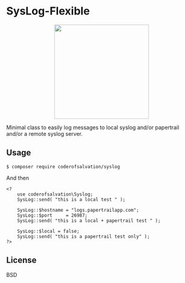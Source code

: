 SysLog-Flexible 
===============

<p align="center">
  <img alt="" width="250" src="http://www.gifbin.com/bin/082014/1408987888_printer_catches_paper.gif"/>
</p>
Minimal class to easily log messages to local syslog and/or papertrail and/or a remote syslog server.

## Usage 

    $ composer require coderofsalvation/syslog

And then 

    <? 
      	use coderofsalvation\Syslog;
		SysLog::send( "this is a local test " );

		SysLog::$hostname = "logs.papertrailapp.com";
		SysLog::$port     = 26987;
		SysLog::send( "this is a local + papertrail test " );

		SysLog::$local = false;
		SysLog::send( "this is a papertrail test only" );
    ?> 


## License

BSD
